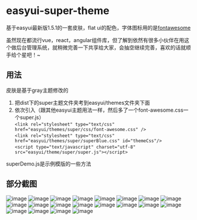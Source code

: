 # easyui-super-theme
基于easyui最新版1.5.1的一套皮肤，flat ui的配色，字体图标用的是[fontawesome](http://fontawesome.dashgame.com/)

虽然现在都流行vue，react，angular组件库，但了解到依然有很多小伙伴在用这个做后台管理系统，就稍微完善一下共享给大家，会抽空继续完善，喜欢的话就顺手给个星吧！~

## 用法
皮肤是基于gray主题修改的

1. 把dist下的super主题文件夹考到easyui/themes文件夹下面
2. 依次引入（跟其他easyui主题用法一样，然后多了一个font-awesome.css一个super.js）  
`<link rel="stylesheet" type="text/css" href="easyui/themes/super/css/font-awesome.css" />`  
`<link rel="stylesheet" type="text/css" href="easyui/themes/super/superBlue.css" id="themeCss"/>`   
`<script type="text/javascript" charset="utf-8" src="easyui/theme/super/super.js"></script>`

superDemo.js是示例模版的一些方法

## 部分截图
![image](http://7s1rqe.com1.z0.glb.clouddn.com/easyui-super.jpg)
![image](http://7s1rqe.com1.z0.glb.clouddn.com/easyui-super-1.png)
![image](http://7s1rqe.com1.z0.glb.clouddn.com/easyui-super-2.png)
![image](http://7s1rqe.com1.z0.glb.clouddn.com/easyui-super-3.png)
![image](http://7s1rqe.com1.z0.glb.clouddn.com/easyui-super-4.png)
![image](http://7s1rqe.com1.z0.glb.clouddn.com/easyui-super2.jpg)
![image](http://7s1rqe.com1.z0.glb.clouddn.com/easyui-super3.jpg)
![image](http://7s1rqe.com1.z0.glb.clouddn.com/easyui-super4.jpg)
![image](http://7s1rqe.com1.z0.glb.clouddn.com/easyui-super5.jpg)
![image](http://7s1rqe.com1.z0.glb.clouddn.com/easyui-super6.jpg)
![image](http://7s1rqe.com1.z0.glb.clouddn.com/easyui-super7.jpg)
![image](http://7s1rqe.com1.z0.glb.clouddn.com/easyui-super8.jpg)
![image](http://7s1rqe.com1.z0.glb.clouddn.com/easyui-super8-1.png)
![image](http://7s1rqe.com1.z0.glb.clouddn.com/easyui-super8-2.png)
![image](http://7s1rqe.com1.z0.glb.clouddn.com/easyui-super9.jpg)
![image](http://7s1rqe.com1.z0.glb.clouddn.com/easyui-super10.jpg)
![image](http://7s1rqe.com1.z0.glb.clouddn.com/easyui-super11.jpg)
![image](http://7s1rqe.com1.z0.glb.clouddn.com/easyui-super12.jpg)
![image](http://7s1rqe.com1.z0.glb.clouddn.com/easyui-super13.jpg)
![image](http://7s1rqe.com1.z0.glb.clouddn.com/easyui-super14.jpg)
